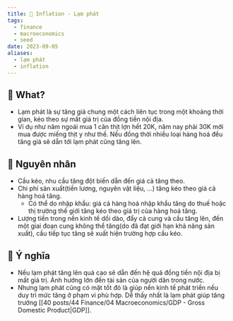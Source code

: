 ```yaml
---
title: 🌱 Inflation - Lạm phát
tags:
  - finance
  - macroeconomics
  - seed
date: 2023-09-05
aliases:
  - lạm phát
  - inflation
---
```


## 🌿 What?
- Lạm phát là sự tăng giá chung một cách liên tục trong một khoảng thời gian, kéo theo sự mất giá trị của đồng tiền nội địa.
- Ví dụ như năm ngoái mua 1 cân thịt lợn hết 20K, năm nay phải 30K mới mua được miếng thịt y như thế. Nếu đồng thời nhiều loại hàng hoá đều tăng giá sẽ dẫn tới lạm phát cũng tăng lên.

## 🌿 Nguyên nhân
- Cầu kéo, nhu cầu tăng đột biến dẫn đến giá cả tăng theo.
- Chi phí sản xuất(tiền lương, nguyên vật liệu, ...) tăng kéo theo giá cả hàng hoá tăng.
	- Có thể do nhập khẩu: giá cả hàng hoá nhập khẩu tăng do thuế hoặc thị trường thế giới tăng kéo theo giá trị của hàng hoá tăng.
- Lượng tiền trong nền kinh tế dồi dào, đẩy cả cung và cầu tăng lên, đến một giai đoạn cung không thể tăng(do đã đạt giới hạn khả năng sản xuất), cầu tiếp tục tăng sẽ xuất hiện trường hợp cầu kéo.

## 🌿 Ý nghĩa
- Nếu lạm phát tăng lên quá cao sẽ dẫn đến hệ quả đồng tiền nội địa bị mất giá trị. Ảnh hướng lớn đến tài sản của người dân trong nước.
- Nhưng lạm phát cũng có mặt tốt đó là giúp nền kinh tế phát triển nếu duy trì mức tăng ở phạm vi phù hợp. Dễ thấy nhất là lạm phát giúp tăng trưởng [[40 posts/44 Finance/04 Macroeconomics/GDP - Gross Domestic Product|GDP]].
